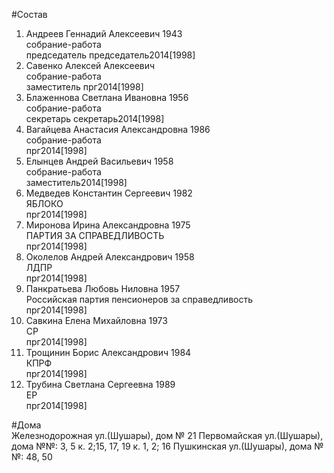 #Состав  
1. Андреев Геннадий Алексеевич 1943  
    собрание-работа  
    председатель председатель2014[1998]  
2. Савенко Алексей Алексеевич  
    собрание-работа  
    заместитель прг2014[1998]  
3. Блаженнова Светлана Ивановна 1956  
    собрание-работа  
    секретарь секретарь2014[1998]  
4. Вагайцева Анастасия Александровна 1986  
    собрание-работа  
    прг2014[1998]  
5. Елынцев Андрей Васильевич 1958  
    собрание-работа  
    заместитель2014[1998]  
6. Медведев Константин Сергеевич 1982  
    ЯБЛОКО  
    прг2014[1998]  
7. Миронова Ирина Александровна 1975  
    ПАРТИЯ ЗА СПРАВЕДЛИВОСТЬ  
    прг2014[1998]  
8. Околелов Андрей Александрович 1958  
    ЛДПР  
    прг2014[1998]  
9. Панкратьева Любовь Ниловна 1957  
    Российская партия пенсионеров за справедливость  
    прг2014[1998]  
10. Савкина Елена Михайловна 1973  
    СР  
    прг2014[1998]  
11. Трощинин Борис Александрович 1984  
    КПРФ  
    прг2014[1998]  
12. Трубина Светлана Сергеевна 1989  
    ЕР  
    прг2014[1998]  
  
#Дома  
Железнодорожная ул.(Шушары), дом № 21 Первомайская ул.(Шушары), дома №№: 3, 5 к. 2;15, 17, 19 к. 1, 2; 16 Пушкинская ул.(Шушары), дома №№: 48, 50  
  
